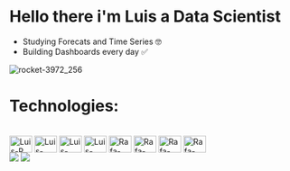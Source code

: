 # Hello there i'm Luis a Data Scientist

- Studying Forecats and Time Series 🤓
- Building Dashboards every day ✅

![rocket-3972_256](https://github.com/user-attachments/assets/ed245507-5405-4e27-a41d-993853d0c245)


# Technologies:

<div style="display: inline_block"><br>
  <img align="center" alt="Luis-R" height="30" width="40" src="https://cdn.jsdelivr.net/gh/devicons/devicon@latest/icons/rstudio/rstudio-original.svg" />
  <img align="center" alt="Luis-python" height="30" width="40" src="https://cdn.jsdelivr.net/gh/devicons/devicon@latest/icons/python/python-original.svg" />
  <img align="center" alt="Luis-Postgr" height="30" width="40" src="https://cdn.jsdelivr.net/gh/devicons/devicon@latest/icons/postgresql/postgresql-original.svg" />
  <img align="center" alt="Luis-SQL" height="30" width="40" src="https://cdn.jsdelivr.net/gh/devicons/devicon@latest/icons/azuresqldatabase/azuresqldatabase-original.svg" />
  <img align="center" alt="Rafa-CSS" height="30" width="40" src="https://cdn.jsdelivr.net/gh/devicons/devicon@latest/icons/matplotlib/matplotlib-original-wordmark.svg" />
  <img align="center" alt="Rafa-Python" height="30" width="40" src="https://cdn.jsdelivr.net/gh/devicons/devicon@latest/icons/numpy/numpy-original-wordmark.svg" />
  <img align="center" alt="Rafa-Csharp" height="30" width="40" src="https://cdn.jsdelivr.net/gh/devicons/devicon@latest/icons/scikitlearn/scikitlearn-original.svg" />
  <img align="center" alt="Rafa-Csharp" height="30" width="40" src="https://cdn.jsdelivr.net/gh/devicons/devicon@latest/icons/pandas/pandas-original-wordmark.svg" />
</div>


 
<div> 
 <a href="https://velosoberti.github.io/luisveloso.github.io/" target="_blank"><img src="	https://img.shields.io/badge/Blogger-FF5722?style=for-the-badge&logo=blogger&logoColor=white"></a> 
  <a href="https://www.linkedin.com/in/velosoberti/" target="_blank"><img src="https://img.shields.io/badge/-LinkedIn-%230077B5?style=for-the-badge&logo=linkedin&logoColor=white" target="_blank"></a> 
</div>
